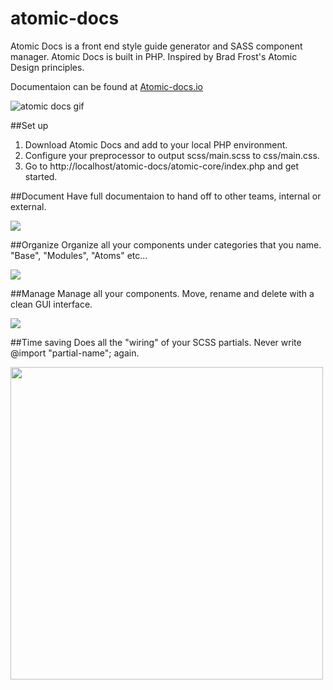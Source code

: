 # atomic-docs
Atomic Docs is a front end style guide generator and SASS component manager. Atomic Docs is built in PHP. Inspired by Brad Frost's Atomic Design principles.

Documentaion can be found at <a href="http://atomic-docs.io/">Atomic-docs.io</a>

<img src="http://atomicdocs.io/img/demo1.gif" alt="atomic docs gif" />

##Set up
<ol>
	<li>Download Atomic Docs and add to your local PHP environment.</li>
  <li>Configure your preprocessor to output scss/main.scss to css/main.css.</li>
  <li>Go to http://localhost/atomic-docs/atomic-core/index.php and get started.</li>
</ol>

##Document
Have full documentaion to hand off to other teams, internal or external.

<img src="http://atomicdocs.io/img/document.png" />

##Organize
Organize all your components under categories that you name. "Base", "Modules", "Atoms" etc...

<img src="http://atomicdocs.io/img/organize.png"/>

##Manage
Manage all your components. Move, rename and delete with a clean GUI interface.

<img src="http://atomicdocs.io/img/manage.gif" />

##Time saving
Does all the "wiring" of your SCSS partials. Never write @import "partial-name"; again.

<img width="500" src="http://atomicdocs.io/img/helpful.png"/>




